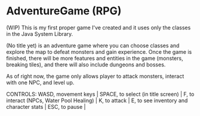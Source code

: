 # AdventureGame (RPG)
(WIP) This is my first proper game I've created and it uses only the classes in the Java System Library.

(No title yet) is an adventure game where you can choose classes and explore the map to defeat monsters and gain experience. Once the game is finished,
there will be more features and entities in the game (monsters, breaking tiles), and there will also include dungeons and bosses.

As of right now, the game only allows player to attack monsters, interact with one NPC, and level up.

CONTROLS:
WASD, movement keys |
SPACE, to select (in title screen) |
F, to interact (NPCs, Water Pool Healing) |
K, to attack |
E, to see inventory and character stats |
ESC, to pause |
